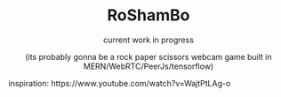 <h1 align='center'>RoShamBo</h1>
<p align="center">current work in progress</p>
<p align="center">(its probably gonna be a rock paper scissors webcam game built in MERN/WebRTC/PeerJs/tensorflow)</p>
inspiration: https://www.youtube.com/watch?v=WajtPtLAg-o
